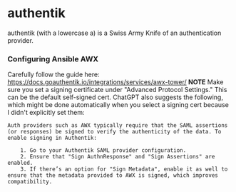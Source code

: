 # authentik

authentik (with a lowercase a) is a Swiss Army Knife of an authentication provider.

### Configuring Ansible AWX
Carefully follow the guide here: https://docs.goauthentik.io/integrations/services/awx-tower/
**NOTE** Make sure you set a signing certificate under "Advanced Protocol Settings."  This can be the default self-signed cert.  ChatGPT also suggests the following, which might be done automatically when you select a signing cert because I didn't explicitly set them:

    Auth providers such as AWX typically require that the SAML assertions (or responses) be signed to verify the authenticity of the data. To enable signing in Authentik:

        1. Go to your Authentik SAML provider configuration.
        2. Ensure that "Sign AuthnResponse" and "Sign Assertions" are enabled.
        3. If there’s an option for "Sign Metadata", enable it as well to ensure that the metadata provided to AWX is signed, which improves compatibility.
